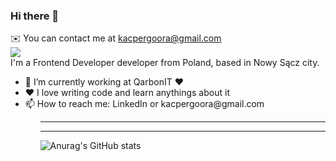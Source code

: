### Hi there 👋
✉️ You can contact me at kacpergoora@gmail.com </br>
![](https://komarev.com/ghpvc/?username=kacpergora)</br>
I'm a Frontend Developer developer from Poland, based in Nowy Sącz city.</br>
<ul>
<li>🔭 I’m currently working at QarbonIT ❤️</li>
<li>❤️ I love writing code and learn anythings about it</li>
<li>📫 How to reach me: LinkedIn or kacpergoora@gmail.com</li>
<ul>

___________________________________

	
___________________________________
![Anurag's GitHub stats](https://github-readme-stats.vercel.app/api?username=kacpergora&count_private=true&show_icons=true&theme=radical)
